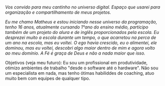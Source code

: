 _Vos convido para meu cantinho no universo digital. Espaço que usarei para organização e compartilhamento de meus projetos._

_Eu me chamo Matheus e estou iniciando nesse universo da programação, tenho 16 anos, atualmente cursando 1°ano do ensino médio, participo também de um projeto do alura e de inglês proporcionados pela escola. Eu desprezei muito a escola durante um tempo, o que acarretou na perca de um ano na escola, mas eu voltei. O ego havia crescido, eu o alimentei, ele dominou, mas eu voltei, descobri algo maior dentro de mim e agora volto ao meu domínio. A Fé é graça de Deus e não a nada maior que isso._

Objetivos (veja meu futuro): Eu sou um profissional em produtividade, otimizo ambientes de trabalho "desde o software até o hardware". Não sou um especialista em nada, mas tenho ótimas habiliddes de coaching, atuo muito bem com equipes de qualquer tipo.
